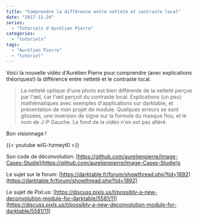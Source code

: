 ```yaml
---
title: "Comprendre la différence entre netteté et contraste local"
date: "2017-11-24"
series:
  - "Tutoriels d'Aurélien Pierre"
categories: 
  - "tutoriels"
tags: 
  - "Aurélien Pierre"
  - "tutoriel"
---
```


Voici la nouvelle vidéo d'Aurélien Pierre pour comprendre (avec explications théoriques!) la différence entre netteté et le contraste local.

> La netteté optique d'une photo est bien différente de la netteté perçue par l'œil, car l'œil perçoit du contraste local. Explications (un peu) mathématiques avec exemples d'applications sur darktable, et présentation de mon projet de module. Quelques erreurs se sont glissées, une inversion de signe sur la formule du masque flou, et le nom de J-P Gauche. Le fond de la vidéo n'en est pas altéré.

Bon visionnage !

{{< youtube wIG-hzmeyt0 >}}

Son code de déconvolution: [https://github.com/aurelienpierre/Image-Cases-Studie](https://github.com/aurelienpierre/Image-Cases-Studie)s

Le sujet sur le forum: [https://darktable.fr/forum/showthread.php?tid=1892](https://darktable.fr/forum/showthread.php?tid=1892)

Le sujet de Pixl.us: [https://discuss.pixls.us/t/possibly-a-new-deconvolution-module-for-darktable/5581/11](https://discuss.pixls.us/t/possibly-a-new-deconvolution-module-for-darktable/5581/11)
